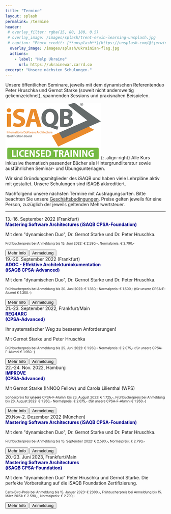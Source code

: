 ```yaml
---
title: "Termine"
layout: splash
permalink: /termine
header:
 # overlay_filter: rgba(15, 80, 180, 0.5)
 # overlay_image: /images/splash/trent-erwin-learning-unsplash.jpg
 # caption: "Photo credit: [**unsplash**](https://unsplash.com/@tjerwin)"
  overlay_image: /images/splash/ukrainian-flag.jpg
  actions: 
    - label: "Help Ukraine"  
      url: https://ukrainewar.carrd.co  
excerpt: "Unsere nächsten Schulungen."
---
```


Unsere öffentlichen Seminare, jeweils mit dem dynamischen Referentenduo Peter Hruschka und Gernot Starke (soweit nicht andersweitig gekennzeichnet), spannenden Sessions und praxisnahen Beispielen.

![](/images/training/LICENSED_TRAINING_logo.jpg){: .align-right}
Alle Kurs inklusive thematisch passender Bücher als Hintergrundliteratur sowie ausführlichen Seminar- und Übungsunterlagen.

Wir sind Gründungsmitglieder des iSAQB und haben viele Lehrpläne aktiv mit gestaltet.
Unsere Schulungen sind iSAQB akkreditiert.


Nachfolgend unsere nächsten Termine mit Austragungsorten.
Bitte beachten Sie unsere <a href="/terms">Geschäftsbedingungen</a>. Preise gelten jeweils für eine Person, zuzüglich der jeweils geltenden Mehrwertsteuer.


<hr>

<div class="timeline">

 


<div class="container left"> <!-- MSA Sept 2022, FRA -->
  <div class="content" >
    13.-16. September 2022 (Frankfurt)<br>
    <strong style="color:DarkBlue;">Mastering Software Architectures
    (iSAQB CPSA-Foundation)<br>
    </strong> 
    <p>Mit dem "dynamischen Duo", Dr. Gernot Starke und Dr. Peter Hruschka.</p>
    <p style="font-size-adjust: 0.4;">
        Frühbucherpreis bei Anmeldung bis 15. Juni 2022: € 2.590,-,
       Normalpreis: € 2.790,-
      </p>
    <a href="info-msa"><button class="button buttonMSA">Mehr Info</button></a>
    <a href="anmeldung"><button class="button buttonAnmeldung">Anmeldung</button></a>
    </div>
</div> 

<div class="container right"> <!-- ADOC Sept 2022 FRA -->
  <div class="content" >
    19.-20. September 2022 (Frankfurt)<br>
    <strong style="color:DarkBlue;">ADOC - Effektive Architekturdokumentation<br>
    (iSAQB CPSA-Advanced)</strong> 
    <p>Mit dem "dynamischen Duo", Dr. Gernot Starke und Dr. Peter Hruschka.</p>
      <p style="font-size-adjust: 0.4;">
        Frühbucherpreis bei Anmeldung bis 20. Juni 2022: € 1.350,-
        Normalpreis: € 1.500,- (für unsere CPSA-F-Alumni € 1.350.-)
      </p>
    <a href="info-adoc"><button class="button buttonADOC">Mehr Info</button></a>
    <a href="anmeldung"><button class="button buttonAnmeldung">Anmeldung</button></a>
    </div>
</div> 

<div class="container left">  <!-- Req4Arc Sept 22, FRA -->
    <div class="content">
      21.-23. September 2022, Frankfurt/Main<br>
      <strong style="color:DarkBlue;">REQ4ARC <br>(CPSA-Advanced)</strong><br>
      <p>Ihr systematischer Weg zu besseren Anforderungen!
      </p>
    <p>Mit Gernot Starke und Peter Hruschka</p>
      <p style="font-size-adjust: 0.4;">
        Frühbucherpreis bei Anmeldung bis 25. Juni 2022: € 1.950,-
        Normalpreis: € 2.075,- (für unsere CPSA-F-Alumni € 1.950.-)
      </p>
      <a href="info-req4arc"><button class="button buttonReq4Arc">Mehr Info</button></a>
      <a href="anmeldung"><button class="button buttonAnmeldung">Anmeldung</button></a>
  </div><!-- content -->
</div><!-- container-->


<div class="container right"> <!-- IMPROVE NOV 2022 Hamburg-->
    <div class="content">
      22.-24. Nov. 2022, Hamburg <br>
      <strong style="color:DarkBlue;">IMPROVE<br> 
      (CPSA-Advanced)</strong><br>
    <p>Mit Gernot Starke (INNOQ Fellow) und Carola Lilienthal (WPS)</p>
      <p style="font-size-adjust: 0.4;">
        Sonderpreis für <strong>unsere</strong> CPSA-F-Alumni bis 23. August 2022: € 1.725,-, 
        Frühbucherpreis bei Anmeldung bis 23. August 2022: € 1.950,-
        Normalpreis: € 2.075,- (für unsere CPSA-F-Alumni € 1.950.-)
      </p>
      <a href="info-improve"><button class="button buttonImprove">Mehr Info</button></a>
      <a href="anmeldung"><button class="button buttonAnmeldung">Anmeldung</button></a>
  </div><!-- content -->
</div><!-- container-->

<div class="container left"> <!-- MSA Sept 2022, MUC -->
  <div class="content" >
    29.Nov-2. Dezember 2022 (München)<br>
    <strong style="color:DarkBlue;">Mastering Software Architectures
    (iSAQB CPSA-Foundation)<br>
    </strong> 
    <p>Mit dem "dynamischen Duo", Dr. Gernot Starke und Dr. Peter Hruschka.</p>
    <p style="font-size-adjust: 0.4;">
        <!--Early-Bird-Preis bei Anmeldung bis 15. Juni 2022: € 2300,-,-->
        Frühbucherpreis bei Anmeldung bis 15. September 2022: € 2.590,-,
       Normalpreis: € 2.790,-
      </p>
    <a href="info-msa"><button class="button buttonMSA">Mehr Info</button></a>
    <a href="anmeldung"><button class="button buttonAnmeldung">Anmeldung</button></a>
    </div>
</div> 


 <!-- MSA März 2022, MUC 
<div class="container left">
  <div class="content" style="color:darkgrey">
    15.-18. März 2022 (München)<br>
    <strong style="color:DarkBlue;">Mastering Software Architectures<br>
    (iSAQB Foundation Level)</strong> 
    <p>Mit dem "dynamischen Duo", Dr. Gernot Starke und Dr. Peter Hruschka.</p>
    <p style="color:red;">(Ausgebucht, nur noch Warteliste)</p>
    <p style="font-size-adjust: 0.4;">
       Normalpreis: € 2.790,-
      </p>
    <a href="info-msa"><button class="button buttonMSA">Mehr Info</button></a>
    <a href="anmeldung"><button class="button buttonAnmeldung">Anmeldung</button></a>
    </div>
</div> 
 -->

<div class="container right"> <!-- MSA Juni 2022 FRA -->
    <div class="content">
     20.-23. Juni 2023, Frankfurt/Main<br>
      <strong style="color:DarkBlue;">Mastering Software Architectures<br> 
      (iSAQB CPSA-Foundation)</strong>
      <p>
        Mit dem "dynamischen Duo" Peter Hruschka und Gernot Starke.
        Die perfekte Vorbereitung auf die iSAQB Foundation Zertifizierung.
      </p>
  <p style="font-size-adjust: 0.4;">
       Early-Bird-Preis bei Anmeldung bis 15. Januar 2023: € 2300,-,
       Frühbucherpreis bei Anmeldung bis 15. März 2023: € 2.590,-,
       Normalpreis: € 2.790,-
     </p>
      <a href="info-msa"><button class="button buttonMSA">Mehr Info</button></a>
      <a href="anmeldung"><button class="button buttonAnmeldung">Anmeldung</button></a>
  </div><!-- content -->
 </div> <!-- container-->


<!-- example "ausgebucht":
<div class="container left">
  <div class="content" style="color:darkgrey">
    15.-18. März 2022 (Frankfurt)
    <strong>Mastering Software Architectures</strong> 
    <p>Mit dem "dynamischen Duo", Dr. Gernot Starke und Dr. Peter Hruschka.</p>
    <p style="color:red;">(Ausgebucht, nur noch Warteliste)</p>
    <a href="info-msa"><button class="button buttonMSA">Mehr Info</button></a>
    <a href="anmeldung"><button class="button buttonAnmeldung">Anmeldung</button></a>

    </div>
</div> 
=== -->

</div>

